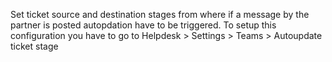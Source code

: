 Set ticket source and destination stages from where if a message by the partner is posted autopdation have to be triggered.
To setup this  configuration you have to go to Helpdesk > Settings > Teams > Autoupdate ticket stage